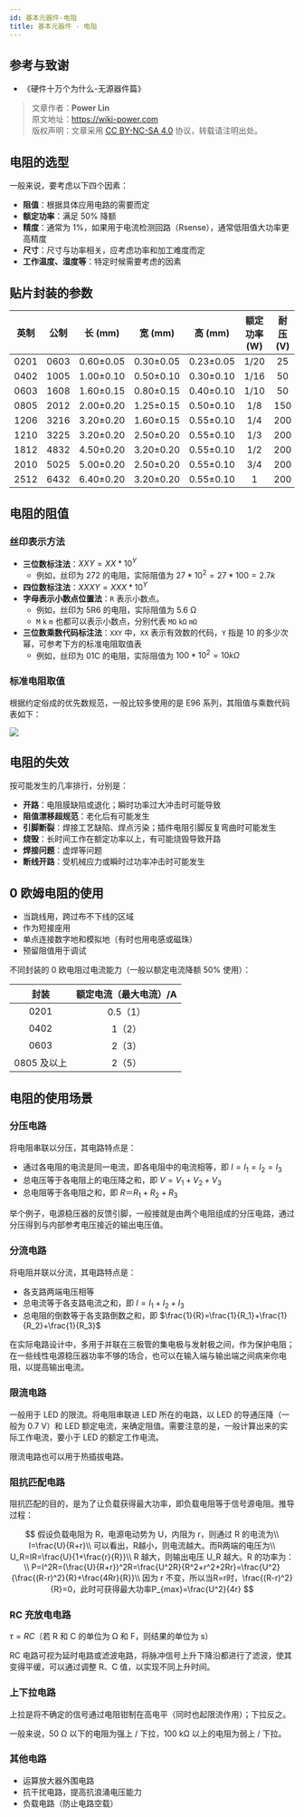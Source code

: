 ```yaml
---
id: 基本元器件-电阻
title: 基本元器件 - 电阻
---
```


## 参考与致谢

- 《硬件十万个为什么-无源器件篇》

> 文章作者：**Power Lin**  
> 原文地址：<https://wiki-power.com>  
> 版权声明：文章采用 [CC BY-NC-SA 4.0](https://creativecommons.org/licenses/by/4.0/deed.zh) 协议，转载请注明出处。

## 电阻的选型

一般来说，要考虑以下四个因素：

- **阻值**：根据具体应用电路的需要而定
- **额定功率**：满足 50% 降额
- **精度**：通常为 1%，如果用于电流检测回路（Rsense），通常低阻值大功率更高精度
- **尺寸**：尺寸与功率相关，应考虑功率和加工难度而定
- **工作温度、湿度等**：特定时候需要考虑的因素

## 贴片封装的参数

| 英制 | 公制 |  长 (mm)  |  宽 (mm)  |  高 (mm)  | 额定功率 (W) | 耐压 (V) |
| :--: | :--: | :-------: | :-------: | :-------: | :----------: | :------: |
| 0201 | 0603 | 0.60±0.05 | 0.30±0.05 | 0.23±0.05 |     1/20     |    25    |
| 0402 | 1005 | 1.00±0.10 | 0.50±0.10 | 0.30±0.10 |     1/16     |    50    |
| 0603 | 1608 | 1.60±0.15 | 0.80±0.15 | 0.40±0.10 |     1/10     |    50    |
| 0805 | 2012 | 2.00±0.20 | 1.25±0.15 | 0.50±0.10 |     1/8      |   150    |
| 1206 | 3216 | 3.20±0.20 | 1.60±0.15 | 0.55±0.10 |     1/4      |   200    |
| 1210 | 3225 | 3.20±0.20 | 2.50±0.20 | 0.55±0.10 |     1/3      |   200    |
| 1812 | 4832 | 4.50±0.20 | 3.20±0.20 | 0.55±0.10 |     1/2      |   200    |
| 2010 | 5025 | 5.00±0.20 | 2.50±0.20 | 0.55±0.10 |     3/4      |   200    |
| 2512 | 6432 | 6.40±0.20 | 3.20±0.20 | 0.55±0.10 |      1       |   200    |

## 电阻的阻值

### 丝印表示方法

- **三位数标注法**：$XXY = XX * 10^Y$
  - 例如，丝印为 272 的电阻，实际阻值为 $27 * 10^2=27 * 100=2.7k$
- **四位数标注法**：$XXXY = XXX * 10^Y$
- **字母表示小数点位置法**：`R` 表示小数点。
  - 例如，丝印为 5R6 的电阻，实际阻值为 5.6 Ω
  - `M` `k` `m` 也都可以表示小数点，分别代表 `MΩ` `kΩ` `mΩ`
- **三位数乘数代码标注法**：`XXY` 中，`XX` 表示有效数的代码，`Y` 指是 10 的多少次幂，可参考下方的标准电阻取值表
  - 例如，丝印为 01C 的电阻，实际阻值为 $100*10^2=10 kΩ$

### 标准电阻取值

根据约定俗成的优先数规范，一般比较多使用的是 E96 系列，其阻值与乘数代码表如下：

![](https://wiki-media-1253965369.cos.ap-guangzhou.myqcloud.com/img/20210704112625.png)

## 电阻的失效

按可能发生的几率排行，分别是：

- **开路**：电阻膜缺陷或退化；瞬时功率过大冲击时可能导致
- **阻值漂移超规范**：老化后有可能发生
- **引脚断裂**：焊接工艺缺陷、焊点污染；插件电阻引脚反复弯曲时可能发生
- **烧毁**：长时间工作在额定功率以上，有可能烧毁导致开路
- **焊接问题**：虚焊等问题
- **断线开路**：受机械应力或瞬时过功率冲击时可能发生

## 0 欧姆电阻的使用

- 当跳线用，跨过布不下线的区域
- 作为短接座用
- 单点连接数字地和模拟地（有时也用电感或磁珠）
- 预留阻值用于调试

不同封装的 0 欧电阻过电流能力（一般以额定电流降额 50% 使用）：

|    封装     | 额定电流（最大电流）/A |
| :---------: | :--------------------: |
|    0201     |        0.5（1）        |
|    0402     |         1（2）         |
|    0603     |         2（3）         |
| 0805 及以上 |         2（5）         |

## 电阻的使用场景

### 分压电路

将电阻串联以分压，其电路特点是：

- 通过各电阻的电流是同一电流，即各电阻中的电流相等，即 $I = I_1 = I_2 = I_3$
- 总电压等于各电阻上的电压降之和，即 $V= V_1 + V_2 + V_3$
- 总电阻等于各电阻之和，即 $R＝R_1 + R_2 +R_3$

举个例子，电源稳压器的反馈引脚，一般接就是由两个电阻组成的分压电路，通过分压得到与内部参考电压接近的输出电压值。

### 分流电路

将电阻并联以分流，其电路特点是：

- 各支路两端电压相等
- 总电流等于各支路电流之和，即 $I= I_1 + I_2 + I_3$
- 总电阻的倒数等于各支路倒数之和，即 $\frac{1}{R}=\frac{1}{R_1}+\frac{1}{R_2}+\frac{1}{R_3}$

在实际电路设计中，多用于并联在三极管的集电极与发射极之间，作为保护电阻；在一些线性电源稳压器功率不够的场合，也可以在输入端与输出端之间病来你电阻，以提高输出电流。

### 限流电路

一般用于 LED 的限流。将电阻串联进 LED 所在的电路，以 LED 的导通压降（一般为 0.7 V）和 LED 额定电流，来确定阻值。需要注意的是，一般计算出来的实际工作电流，要小于 LED 的额定工作电流。

限流电路也可以用于热插拔电路。

### 阻抗匹配电路

阻抗匹配的目的，是为了让负载获得最大功率，即负载电阻等于信号源电阻。推导过程：

$$
假设负载电阻为 R，电源电动势为 U，内阻为 r，则通过 R 的电流为\\
I=\frac{U}{R+r}\\
可以看出，R越小，则电流越大。而R两端的电压为\\
U_R=IR=\frac{U}{1+\frac{r}{R}}\\
R 越大，则输出电压 U_R 越大。R 的功率为：\\
P=I^2R=(\frac{U}{R+r})^2R=\frac{U^2R}{R^2+r^2+2Rr}=\frac{U^2}{\frac{(R-r)^2}{R}+\frac{4Rr}{R}}\\
因为 r 不变，所以当R=r时，\frac{(R-r)^2}{R}=0，此时可获得最大功率P_{max}=\frac{U^2}{4r}
$$

### RC 充放电电路

$\tau=RC$（若 R 和 C 的单位为 Ω 和 F，则结果的单位为 s）

RC 电路可视为延时电路或滤波电路，将脉冲信号上升下降沿都进行了滤波，使其变得平缓，可以通过调整 R、C 值，以实现不同上升时间。

### 上下拉电路

上拉是将不确定的信号通过电阻钳制在高电平（同时也起限流作用）；下拉反之。

一般来说，50 Ω 以下的电阻为强上 / 下拉，100 kΩ 以上的电阻为弱上 / 下拉。

### 其他电路

- 运算放大器外围电路
- 抗干扰电路，提高抗浪涌电压能力
- 负载电路（防止电路空载）


